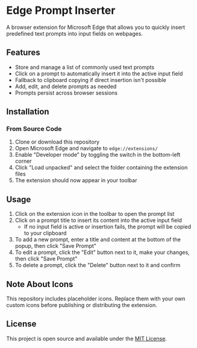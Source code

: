 # Edge Prompt Inserter

A browser extension for Microsoft Edge that allows you to quickly insert predefined text prompts into input fields on webpages.

## Features

- Store and manage a list of commonly used text prompts
- Click on a prompt to automatically insert it into the active input field
- Fallback to clipboard copying if direct insertion isn't possible
- Add, edit, and delete prompts as needed
- Prompts persist across browser sessions

## Installation

### From Source Code

1. Clone or download this repository
2. Open Microsoft Edge and navigate to `edge://extensions/`
3. Enable "Developer mode" by toggling the switch in the bottom-left corner
4. Click "Load unpacked" and select the folder containing the extension files
5. The extension should now appear in your toolbar

## Usage

1. Click on the extension icon in the toolbar to open the prompt list
2. Click on a prompt title to insert its content into the active input field
   - If no input field is active or insertion fails, the prompt will be copied to your clipboard
3. To add a new prompt, enter a title and content at the bottom of the popup, then click "Save Prompt"
4. To edit a prompt, click the "Edit" button next to it, make your changes, then click "Save Prompt"
5. To delete a prompt, click the "Delete" button next to it and confirm

## Note About Icons

This repository includes placeholder icons. Replace them with your own custom icons before publishing or distributing the extension.

## License

This project is open source and available under the [MIT License](LICENSE). 